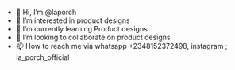 - 👋 Hi, I’m @laporch
- 👀 I’m interested in product designs 
- 🌱 I’m currently learning Product designs 
- 💞️ I’m looking to collaborate on product designs
- 📫 How to reach me via whatsapp +2348152372498, instagram ; la_porch_official

<!---
laporch/laporch is a ✨ special ✨ repository because its `README.md` (this file) appears on your GitHub profile.
You can click the Preview link to take a look at your changes.
--->
